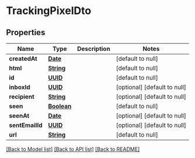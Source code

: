 # TrackingPixelDto
## Properties

Name | Type | Description | Notes
------------ | ------------- | ------------- | -------------
**createdAt** | [**Date**](DateTime) |  | [default to null]
**html** | [**String**](string) |  | [default to null]
**id** | [**UUID**](UUID) |  | [default to null]
**inboxId** | [**UUID**](UUID) |  | [optional] [default to null]
**recipient** | [**String**](string) |  | [optional] [default to null]
**seen** | [**Boolean**](boolean) |  | [default to null]
**seenAt** | [**Date**](DateTime) |  | [optional] [default to null]
**sentEmailId** | [**UUID**](UUID) |  | [optional] [default to null]
**url** | [**String**](string) |  | [default to null]

[[Back to Model list]](../README#documentation-for-models) [[Back to API list]](../README#documentation-for-api-endpoints) [[Back to README]](../README)

